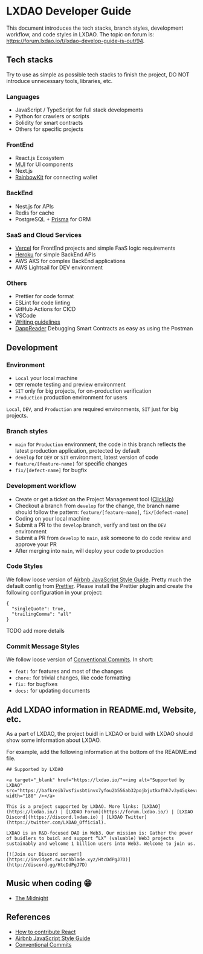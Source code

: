 # LXDAO Developer Guide

This document introduces the tech stacks, branch styles, development workflow, and code styles in LXDAO. The topic on forum is: <https://forum.lxdao.io/t/lxdao-develop-guide-is-out/94>.

## Tech stacks

Try to use as simple as possible tech stacks to finish the project, DO NOT introduce unnecessary tools, libraries, etc.

### Languages

- JavaScript / TypeScript for full stack developments
- Python for crawlers or scripts
- Solidity for smart contracts
- Others for specific projects

### FrontEnd

- React.js Ecosystem
- [MUI](https://mui.com/) for UI components
- Next.js
- [RainbowKit](https://www.rainbowkit.com/) for connecting wallet

### BackEnd

- Nest.js for APIs
- Redis for cache
- PostgreSQL + [Prisma](https://www.prisma.io/) for ORM

### SaaS and Cloud Services

- [Vercel](https://vercel.com/) for FrontEnd projects and simple FaaS logic requirements
- [Heroku](https://www.heroku.com/) for simple BackEnd APIs
- AWS AKS for complex BackEnd applications
- AWS Lightsail for DEV environment

### Others

- Prettier for code format
- ESLint for code linting
- GitHub Actions for CICD
- VSCode
- [Writing guidelines](https://github.com/sparanoid/chinese-copywriting-guidelines)
- [DappReader](https://DappReader.com) Debugging Smart Contracts as easy as using the Postman

## Development

### Environment

- `Local` your local machine
- `DEV` remote testing and preview environment
- `SIT` only for big projects, for on-production verification
- `Production` production environment for users

`Local`, `DEV`, and `Production` are required environments, `SIT` just for big projects.

### Branch styles

- `main` for `Production` environment, the code in this branch reflects the latest production application, protected by default
- `develop` for `DEV` or `SIT` environment, latest version of code
- `feature/[feature-name]` for specific changes
- `fix/[defect-name]` for bugfix

### Development workflow

- Create or get a ticket on the Project Management tool ([ClickUp](https://clickup.com/))
- Checkout a branch from `develop` for the change, the branch name should follow the pattern: `feature/[feature-name]`, `fix/[defect-name]`
- Coding on your local machine
- Submit a PR to the `develop` branch, verify and test on the `DEV` environment
- Submit a PR from `develop` to `main`, ask someone to do code review and approve your PR
- After merging into `main`, will deploy your code to production

### Code Styles

We follow loose version of [Airbnb JavaScript Style Guide](https://airbnb.io/javascript/react/). Pretty much the default config from [Prettier](https://prettier.io/). Please install the Prettier plugin and create the following configuration in your project:

```
{
  "singleQuote": true,
  "trailingComma": "all"
}
```

TODO add more details

### Commit Message Styles

We follow loose version of [Conventional Commits](https://www.conventionalcommits.org/en/v1.0.0/). In short:

- `feat:` for features and most of the changes
- `chore:` for trivial changes, like code formatting
- `fix:` for bugfixes
- `docs:` for updating documents

## Add LXDAO information in README.md, Website, etc.

As a part of LXDAO, the project buidl in LXDAO or buidl with LXDAO should show some information about LXDAO.

For example, add the following information at the bottom of the README.md file.

```
## Supported by LXDAO

<a target="_blank" href="https://lxdao.io/"><img alt="Supported by LXDAO" src="https://bafkreib7wsfivsbtinvx7yfou2b556ab32pojbjutkxfhh7v3y45qkevui.ipfs.nftstorage.link/" width="180" /></a>

This is a project supported by LXDAO. More links: [LXDAO](https://lxdao.io/) | [LXDAO Forum](https://forum.lxdao.io/) | [LXDAO Discord](https://discord.lxdao.io) | [LXDAO Twitter](https://twitter.com/LXDAO_Official).

LXDAO is an R&D-focused DAO in Web3. Our mission is: Gather the power of buidlers to buidl and support “LX” (valuable) Web3 projects sustainably and welcome 1 billion users into Web3. Welcome to join us.

[![Join our Discord server!](https://invidget.switchblade.xyz/HtcDdPgJ7D)](http://discord.gg/HtcDdPgJ7D)
```

## Music when coding 😁

- [The Midnight](https://www.youtube.com/channel/UC-sM_PLqzgktdUcW2LEKKkQ)

## References

- [How to contribute React](https://reactjs.org/docs/how-to-contribute.html)
- [Airbnb JavaScript Style Guide](https://airbnb.io/javascript/react/)
- [Conventional Commits](https://www.conventionalcommits.org/en/v1.0.0/)

